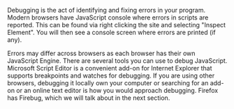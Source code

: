 Debugging is the act of identifying and fixing errors in your program. Modern browsers have JavaScript console where errors in scripts are reported. This can be found via right clicking the site and selecting "Inspect Element". You will then see a console screen where errors are printed (if any).

Errors may differ across browsers as each browser has their own JavaScript Engine. There are several tools you can use to debug JavaScript. Microsoft Script Editor is a convenient add-on for Internet Explorer that supports breakpoints and watches for debugging. If you are using other browsers, debugging it locally own your computer or searching for an add-on or an online text editor is how you would approach debugging. Firefox has Firebug, which we will talk about in the next section.
